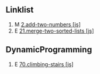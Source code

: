 ## Linklist

1. M [2.add-two-numbers [js]](https://leetcode.com/problems/add-two-numbers/description/)
2. E [21.merge-two-sorted-lists [js]](https://leetcode.com/problems/merge-two-sorted-lists/description/)

## DynamicProgramming

1.  E [70.climbing-stairs [js]](https://leetcode.com/problems/climbing-stairs/description/)
